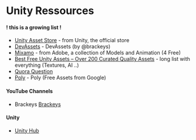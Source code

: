 # Unity Ressources

#### ! this is a growing list !

+ [Unity Asset Store](https://assetstore.unity.com/) - from Unity, the official store
+ [DevAssets](http://devassets.com/) - DevAssets (by @brackeys)
+ [Mixamo](https://www.mixamo.com) - from Adobe, a collection of Models and Animation (4 Free)
+ [Best Free Unity Assets – Over 200 Curated Quality Assets](http://www.procedural-worlds.com/blog/best-free-unity-assets-categorised-mega-list/) - long list with everything (Textures, AI ..)
+ [Quora Question](https://www.quora.com/What-is-the-best-place-for-free-unity-assets)
+ [Poly](https://poly.google.com/) - Poly (Free Assets from Google)

#### YouTube Channels

+ Brackeys [Brackeys](https://www.youtube.com/channel/UCYbK_tjZ2OrIZFBvU6CCMiA)

#### Unity
+ [Unity Hub](https://blogs.unity3d.com/2018/01/24/streamline-your-workflow-introducing-unity-hub-beta/)
